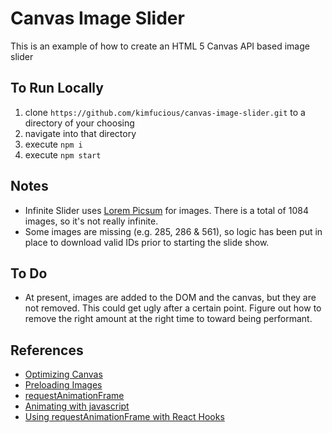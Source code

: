# Canvas Image Slider

This is an example of how to create an HTML 5 Canvas API based image slider

## To Run Locally

1. clone `https://github.com/kimfucious/canvas-image-slider.git` to a directory of your choosing
2. navigate into that directory
3. execute `npm i`
4. execute `npm start`

## Notes

-   Infinite Slider uses [Lorem Picsum](https://picsum.photos/) for images. There is a total of 1084 images, so it's not really infinite.
-   Some images are missing (e.g. 285, 286 & 561), so logic has been put in place to download valid IDs prior to starting the slide show.

## To Do

-   At present, images are added to the DOM and the canvas, but they are not removed. This could get ugly after a certain point. Figure out how to remove the right amount at the right time to toward being performant.

## References

-   [Optimizing Canvas](https://developer.mozilla.org/en-US/docs/Web/API/Canvas_API/Tutorial/Optimizing_canvas)
-   [Preloading Images](https://rembound.com/articles/how-to-load-and-draw-images-with-html5-canvas)
-   [requestAnimationFrame](https://developer.mozilla.org/en-US/docs/Web/API/window/requestAnimationFrame)
-   [Animating with javascript](https://hacks.mozilla.org/2011/08/animating-with-javascript-from-setinterval-to-requestanimationframe/)
-   [Using requestAnimationFrame with React Hooks](https://css-tricks.com/using-requestanimationframe-with-react-hooks/)
